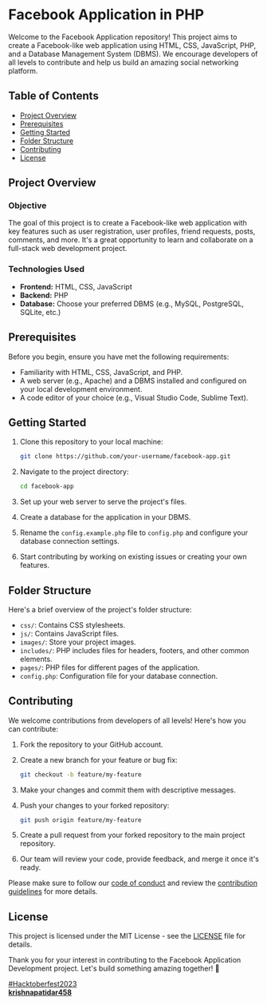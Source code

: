 # Facebook Application in PHP

Welcome to the Facebook Application repository! This project aims to create a Facebook-like web application using HTML, CSS, JavaScript, PHP, and a Database Management System (DBMS). We encourage developers of all levels to contribute and help us build an amazing social networking platform.

## Table of Contents
- [Project Overview](#project-overview)
- [Prerequisites](#prerequisites)
- [Getting Started](#getting-started)
- [Folder Structure](#folder-structure)
- [Contributing](#contributing)
- [License](#license)

## Project Overview

### Objective
The goal of this project is to create a Facebook-like web application with key features such as user registration, user profiles, friend requests, posts, comments, and more. It's a great opportunity to learn and collaborate on a full-stack web development project.

### Technologies Used
- **Frontend:** HTML, CSS, JavaScript
- **Backend:** PHP
- **Database:** Choose your preferred DBMS (e.g., MySQL, PostgreSQL, SQLite, etc.)

## Prerequisites

Before you begin, ensure you have met the following requirements:

- Familiarity with HTML, CSS, JavaScript, and PHP.
- A web server (e.g., Apache) and a DBMS installed and configured on your local development environment.
- A code editor of your choice (e.g., Visual Studio Code, Sublime Text).

## Getting Started

1. Clone this repository to your local machine:
   ```bash
   git clone https://github.com/your-username/facebook-app.git
   ```

2. Navigate to the project directory:
   ```bash
   cd facebook-app
   ```

3. Set up your web server to serve the project's files.

4. Create a database for the application in your DBMS.

5. Rename the `config.example.php` file to `config.php` and configure your database connection settings.

6. Start contributing by working on existing issues or creating your own features. 

## Folder Structure

Here's a brief overview of the project's folder structure:

- `css/`: Contains CSS stylesheets.
- `js/`: Contains JavaScript files.
- `images/`: Store your project images.
- `includes/`: PHP includes files for headers, footers, and other common elements.
- `pages/`: PHP files for different pages of the application.
- `config.php`: Configuration file for your database connection.

## Contributing

We welcome contributions from developers of all levels! Here's how you can contribute:

1. Fork the repository to your GitHub account.

2. Create a new branch for your feature or bug fix:
   ```bash
   git checkout -b feature/my-feature
   ```

3. Make your changes and commit them with descriptive messages.

4. Push your changes to your forked repository:
   ```bash
   git push origin feature/my-feature
   ```

5. Create a pull request from your forked repository to the main project repository.

6. Our team will review your code, provide feedback, and merge it once it's ready.

Please make sure to follow our [code of conduct](CODE_OF_CONDUCT.md) and review the [contribution guidelines](CONTRIBUTING.md) for more details.

## License

This project is licensed under the MIT License - see the [LICENSE](LICENSE) file for details.

Thank you for your interest in contributing to the Facebook Application Development project. Let's build something amazing together! 🚀


[#Hacktoberfest2023](https://hacktoberfest.com/)\
[**krishnapatidar458**](https://github.com/krishnapatidar458)
